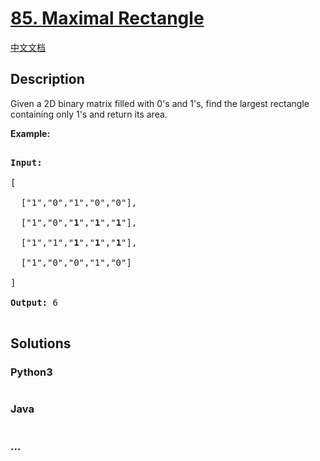 # [85. Maximal Rectangle](https://leetcode.com/problems/maximal-rectangle)

[中文文档](/solution/0000-0099/0085.Maximal%20Rectangle/README.md)

## Description
<p>Given a 2D binary matrix filled with 0&#39;s and 1&#39;s, find the largest rectangle containing only 1&#39;s and return its area.</p>



<p><strong>Example:</strong></p>



<pre>

<strong>Input:</strong>

[

  [&quot;1&quot;,&quot;0&quot;,&quot;1&quot;,&quot;0&quot;,&quot;0&quot;],

  [&quot;1&quot;,&quot;0&quot;,&quot;<strong>1</strong>&quot;,&quot;<strong>1</strong>&quot;,&quot;<strong>1</strong>&quot;],

  [&quot;1&quot;,&quot;1&quot;,&quot;<strong>1</strong>&quot;,&quot;<strong>1</strong>&quot;,&quot;<strong>1</strong>&quot;],

  [&quot;1&quot;,&quot;0&quot;,&quot;0&quot;,&quot;1&quot;,&quot;0&quot;]

]

<strong>Output:</strong> 6

</pre>




## Solutions


<!-- tabs:start -->

### **Python3**

```python

```

### **Java**

```java

```

### **...**
```

```

<!-- tabs:end -->